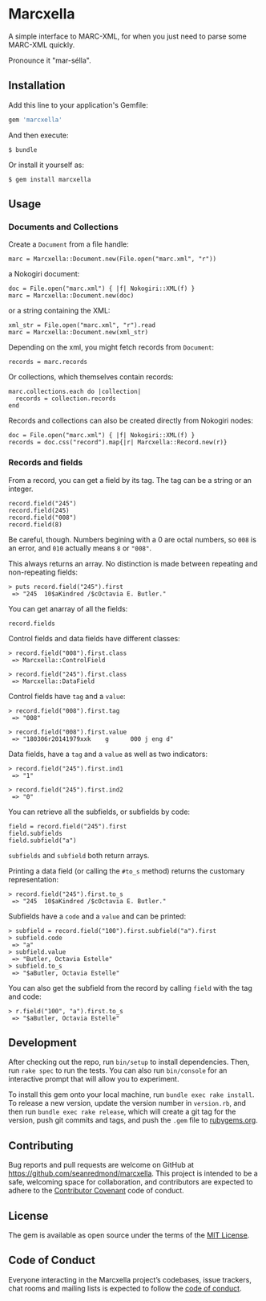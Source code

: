 # Marcxella

A simple interface to MARC-XML, for when you just need to parse some
MARC-XML quickly.

Pronounce it "mar-sélla".

## Installation

Add this line to your application's Gemfile:

```ruby
gem 'marcxella'
```

And then execute:

    $ bundle

Or install it yourself as:

    $ gem install marcxella

## Usage

### Documents and Collections

Create a `Document` from a file handle:

    marc = Marcxella::Document.new(File.open("marc.xml", "r"))
	
a Nokogiri document:

    doc = File.open("marc.xml") { |f| Nokogiri::XML(f) }
	marc = Marcxella::Document.new(doc)
	
or a string containing the XML:

    xml_str = File.open("marc.xml", "r").read
	marc = Marcxella::Document.new(xml_str)

Depending on the xml, you might fetch records from `Document`:

    records = marc.records

Or collections, which themselves contain records:

    marc.collections.each do |collection|
	  records = collection.records
	end
	
Records and collections can also be created directly from Nokogiri nodes:

    doc = File.open("marc.xml") { |f| Nokogiri::XML(f) }
    records = doc.css("record").map{|r| Marcxella::Record.new(r)}
	
### Records and fields

From a record, you can get a field by its tag. The tag can be a string
or an integer. 

    record.field("245")
    record.field(245)
	record.field("008")
	record.field(8)
	
Be careful, though. Numbers begining with a 0 are octal numbers, so `008` is an error, and `010` actually means `8` or `"008"`. 
	
This always returns an array. No distinction is made between repeating
and non-repeating fields:

	> puts record.field("245").first
     => "245  10$aKindred /$cOctavia E. Butler."

You can get anarray of all the fields:

    record.fields

Control fields and data fields have different classes:

    > record.field("008").first.class
     => Marcxella::ControlField

    > record.field("245").first.class
     => Marcxella::DataField	 
	 
Control fields have `tag` and a `value`:

    > record.field("008").first.tag
     => "008"

    > record.field("008").first.value
     => "180306r20141979xxk    g      000 j eng d"
	 
Data fields, have a `tag` and a `value` as well as two indicators:

    > record.field("245").first.ind1
     => "1"

    > record.field("245").first.ind2
     => "0"

You can retrieve all the subfields, or subfields by code:

    field = record.field("245").first
	field.subfields
	field.subfield("a")

`subfields` and `subfield` both return arrays.
	
Printing a data field (or calling the `#to_s` method) returns the customary representation:

    > record.field("245").first.to_s
     => "245  10$aKindred /$cOctavia E. Butler."

Subfields have a `code` and a `value` and can be printed:

    > subfield = record.field("100").first.subfield("a").first
	> subfield.code
     => "a"
	> subfield.value
     => "Butler, Octavia Estelle"
	> subfield.to_s
     => "$aButler, Octavia Estelle"

You can also get the subfield from the record by calling `field` with
the tag and code:

    > r.field("100", "a").first.to_s
     => "$aButler, Octavia Estelle"


## Development

After checking out the repo, run `bin/setup` to install dependencies. Then, run `rake spec` to run the tests. You can also run `bin/console` for an interactive prompt that will allow you to experiment.

To install this gem onto your local machine, run `bundle exec rake install`. To release a new version, update the version number in `version.rb`, and then run `bundle exec rake release`, which will create a git tag for the version, push git commits and tags, and push the `.gem` file to [rubygems.org](https://rubygems.org).

## Contributing

Bug reports and pull requests are welcome on GitHub at https://github.com/seanredmond/marcxella. This project is intended to be a safe, welcoming space for collaboration, and contributors are expected to adhere to the [Contributor Covenant](http://contributor-covenant.org) code of conduct.

## License

The gem is available as open source under the terms of the [MIT License](https://opensource.org/licenses/MIT).

## Code of Conduct

Everyone interacting in the Marcxella project’s codebases, issue trackers, chat rooms and mailing lists is expected to follow the [code of conduct](https://github.com/seanredmond/marcxella/blob/master/CODE_OF_CONDUCT.md).
